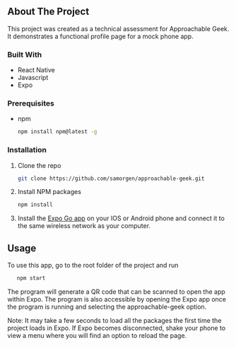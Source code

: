 ## About The Project

This project was created as a technical assessment for Approachable Geek. It demonstrates a functional profile page for a mock phone app.

### Built With

- React Native
- Javascript
- Expo

### Prerequisites

- npm
  ```sh
  npm install npm@latest -g
  ```

### Installation

1. Clone the repo

   ```sh
   git clone https://github.com/samorgen/approachable-geek.git
   ```

2. Install NPM packages
   ```sh
   npm install
   ```
3. Install the [Expo Go app](https://expo.dev/client) on your IOS or Android phone and connect it to the same wireless network as your computer.

## Usage

To use this app, go to the root folder of the project and run

```sh
   npm start
```

The program will generate a QR code that can be scanned to open the app within Expo. The program is also accessible by opening the Expo app once the program is running and selecting the approachable-geek option.

Note: It may take a few seconds to load all the packages the first time the project loads in Expo. If Expo becomes disconnected, shake your phone to view a menu where you will find an option to reload the page.
